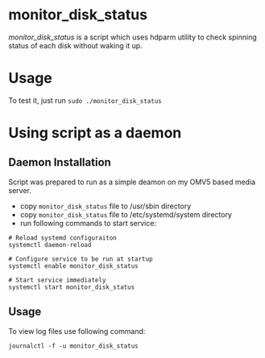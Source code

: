 # monitor_disk_status

*monitor_disk_status* is a script which uses hdparm utility to check spinning
status of each disk without waking it up.

# Usage

To test it, just run `sudo ./monitor_disk_status`

# Using script as a daemon

## Daemon Installation

Script was prepared to run as a simple deamon on my OMV5 based media server.

- copy `monitor_disk_status` file to /usr/sbin directory
- copy `monitor_disk_status` file to /etc/systemd/system directory
- run following commands to start service:

```
# Reload systemd configuraiton
systemctl daemon-reload

# Configure service to be run at startup
systemctl enable monitor_disk_status

# Start service immediately
systemctl start monitor_disk_status
```

## Usage

To view log files use following command:

```
journalctl -f -u monitor_disk_status
```
